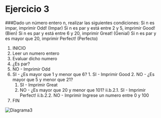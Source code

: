 # Ejercicio 3
###Dado un número entero n, realizar las siguientes condiciones:
Si n es impar, imprimir Odd! (Impar)
Si n es par y está entre 2 y 5, imprimir Good! (Bien)
Si n es par y está entre 6 y 20, imprimir Great! (Genial)
Si n es par y es mayor que 20, imprimir Perfect! (Perfecto)

1. INICIO
2. Leer un numero entero
3. Evaluar dicho numero
4. ¿Es par?
  1. NO - Imprimir Odd
  2. SI - ¿Es mayor que 1 y menor que 6?
    1. SI - Imprimir Good
    2. NO - ¿Es mayor que 5 y menor que 21?
      1. SI - Imprimir Great
      2. NO - ¿Es mayor que 20 y menor que 101?
             ii.b.2.1. SI - Imprimir Perfect!
             ii.b.2.2. NO - Imprimir Ingrese un numero entre 0 y 100
5. FIN

![Diagrama3](http://i67.tinypic.com/b8okl2.jpg)
